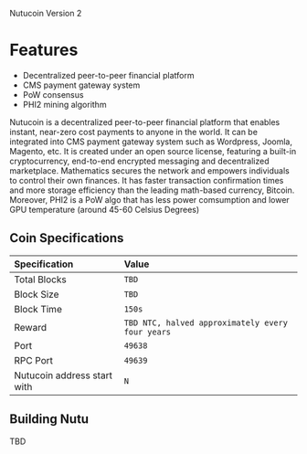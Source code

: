Nutucoin Version 2

Features
=============
* Decentralized peer-to-peer financial platform
* CMS payment gateway system
* PoW consensus
* PHI2 mining algorithm

Nutucoin is a decentralized peer-to-peer financial platform that enables instant, near-zero cost payments to anyone in the world. It can be integrated into CMS payment gateway system such as Wordpress, Joomla, Magento, etc. It is created under an open source license, featuring a built-in cryptocurrency, end-to-end encrypted messaging and decentralized marketplace. Mathematics secures the network and empowers individuals to control their own finances. It has faster transaction confirmation times and more storage efficiency than the leading math-based currency, Bitcoin. Moreover, PHI2 is a PoW algo that has less power comsumption and lower GPU temperature (around 45-60 Celsius Degrees)


## Coin Specifications

| Specification | Value |
|:-----------|:-----------|
| Total Blocks | `TBD` |
| Block Size | `TBD` |
| Block Time | `150s` |
| Reward | `TBD NTC, halved approximately every four years` |
| Port | `49638` |
| RPC Port | `49639` |
| Nutucoin address start with | `N` |


## Building Nutu

TBD
